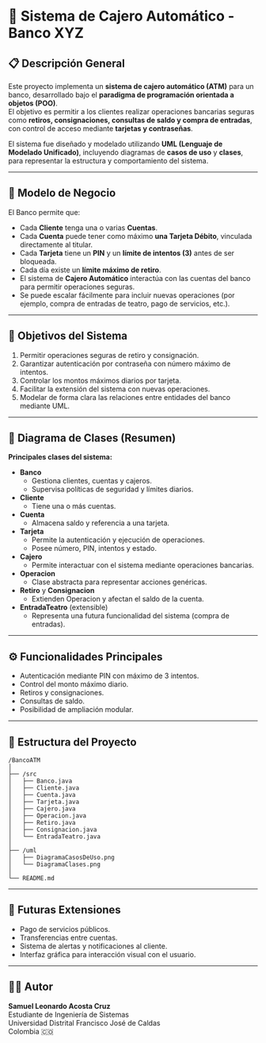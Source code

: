 # 🏦 Sistema de Cajero Automático - Banco XYZ

## 📋 Descripción General
Este proyecto implementa un **sistema de cajero automático (ATM)** para un banco, desarrollado bajo el **paradigma de programación orientada a objetos (POO)**.  
El objetivo es permitir a los clientes realizar operaciones bancarias seguras como **retiros, consignaciones, consultas de saldo y compra de entradas**, con control de acceso mediante **tarjetas y contraseñas**.

El sistema fue diseñado y modelado utilizando **UML (Lenguaje de Modelado Unificado)**, incluyendo diagramas de **casos de uso** y **clases**, para representar la estructura y comportamiento del sistema.

---

## 🧩 Modelo de Negocio

El Banco permite que:
- Cada **Cliente** tenga una o varias **Cuentas**.
- Cada **Cuenta** puede tener como máximo **una Tarjeta Débito**, vinculada directamente al titular.
- Cada **Tarjeta** tiene un **PIN** y un **límite de intentos (3)** antes de ser bloqueada.
- Cada día existe un **límite máximo de retiro**.
- El sistema de **Cajero Automático** interactúa con las cuentas del banco para permitir operaciones seguras.
- Se puede escalar fácilmente para incluir nuevas operaciones (por ejemplo, compra de entradas de teatro, pago de servicios, etc.).

---

## 🎯 Objetivos del Sistema

1. Permitir operaciones seguras de retiro y consignación.
2. Garantizar autenticación por contraseña con número máximo de intentos.
3. Controlar los montos máximos diarios por tarjeta.
4. Facilitar la extensión del sistema con nuevas operaciones.
5. Modelar de forma clara las relaciones entre entidades del banco mediante UML.

---

## 🧱 Diagrama de Clases (Resumen)

**Principales clases del sistema:**

- **Banco**
  - Gestiona clientes, cuentas y cajeros.
  - Supervisa políticas de seguridad y límites diarios.
- **Cliente**
  - Tiene una o más cuentas.
- **Cuenta**
  - Almacena saldo y referencia a una tarjeta.
- **Tarjeta**
  - Permite la autenticación y ejecución de operaciones.
  - Posee número, PIN, intentos y estado.
- **Cajero**
  - Permite interactuar con el sistema mediante operaciones bancarias.
- **Operacion**
  - Clase abstracta para representar acciones genéricas.
- **Retiro** y **Consignacion**
  - Extienden Operacion y afectan el saldo de la cuenta.
- **EntradaTeatro** (extensible)
  - Representa una futura funcionalidad del sistema (compra de entradas).

---

## ⚙️ Funcionalidades Principales

- Autenticación mediante PIN con máximo de 3 intentos.
- Control del monto máximo diario.
- Retiros y consignaciones.
- Consultas de saldo.
- Posibilidad de ampliación modular.

---

## 🧠 Estructura del Proyecto

```
/BancoATM
│
├── /src
│   ├── Banco.java
│   ├── Cliente.java
│   ├── Cuenta.java
│   ├── Tarjeta.java
│   ├── Cajero.java
│   ├── Operacion.java
│   ├── Retiro.java
│   ├── Consignacion.java
│   └── EntradaTeatro.java
│
├── /uml
│   ├── DiagramaCasosDeUso.png
│   └── DiagramaClases.png
│
└── README.md
```

---

## 🚀 Futuras Extensiones

- Pago de servicios públicos.
- Transferencias entre cuentas.
- Sistema de alertas y notificaciones al cliente.
- Interfaz gráfica para interacción visual con el usuario.

---

## 🧑‍💻 Autor
**Samuel Leonardo Acosta Cruz**  
Estudiante de Ingeniería de Sistemas  
Universidad Distrital Francisco José de Caldas  
Colombia 🇨🇴
